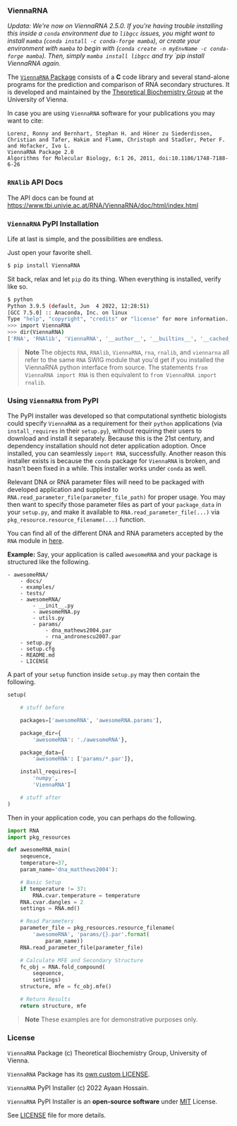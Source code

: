 ### ViennaRNA

_*Updata:* We're now on ViennaRNA 2.5.0. If you're having trouble installing this inside a `conda` environment due to `libgcc` issues, you might want to install `mamba` (`conda install -c conda-forge mamba`), or create your environment with `mamba` to begin with (`conda create -n myEnvName -c conda-forge mamba`). Then, simply `mamba install libgcc` and try `pip install ViennaRNA again._

The [`ViennaRNA` Package](https://www.tbi.univie.ac.at/RNA/) consists of a **C** code library and several stand-alone programs for the prediction and comparison of RNA secondary structures. It is developed and maintained by the [Theoretical Biochemistry Group](https://www.tbi.univie.ac.at/index.html) at the University of Vienna.

In case you are using `ViennaRNA` software for your publications you may want to cite:

```
Lorenz, Ronny and Bernhart, Stephan H. and Höner zu Siederdissen, Christian and Tafer, Hakim and Flamm, Christoph and Stadler, Peter F. and Hofacker, Ivo L.
ViennaRNA Package 2.0
Algorithms for Molecular Biology, 6:1 26, 2011, doi:10.1186/1748-7188-6-26
```

### `RNAlib` API Docs

The API docs can be found at https://www.tbi.univie.ac.at/RNA/ViennaRNA/doc/html/index.html

### `ViennaRNA` PyPI Installation

Life at last is simple, and the possibilities are endless.

Just open your favorite shell.

```bash
$ pip install ViennaRNA
```

Sit back, relax and let `pip` do its thing. When everything is installed, verify like so.

```bash
$ python
Python 3.9.5 (default, Jun  4 2022, 12:28:51)
[GCC 7.5.0] :: Anaconda, Inc. on linux
Type "help", "copyright", "credits" or "license" for more information.
>>> import ViennaRNA
>>> dir(ViennaRNA)
['RNA', 'RNAlib', 'ViennaRNA', '__author__', '__builtins__', '__cached__', '__doc__', '__file__', '__license__', '__loader__', '__name__', '__package__', '__path__', '__spec__', '__version__', 'main', 'rna', 'rnalib', 'viennarna']
```

> **Note** The objects `RNA`, `RNAlib`, `ViennaRNA`, `rna`, `rnalib`, and `viennarna` all refer to the same `RNA` SWIG module that you'd get if you installed the ViennaRNA python interface from source. The statements `from ViennaRNA import RNA` is then equivalent to `from ViennaRNA import rnalib`.

### Using `ViennaRNA` from PyPI

The PyPI installer was developed so that computational synthetic biologists could specify `ViennaRNA` as a requirement for their `python` applications (via `install_requires` in their `setup.py`), without requiring their users to download and install it separately. Because this is the 21st century, and dependency installation should not deter application adoption. Once installed, you can seamlessly `import RNA`, successfully. Another reason this installer exists is because the `conda` package for `ViennaRNA` is broken, and hasn't been fixed in a while. This installer works under `conda` as well.

Relevant DNA or RNA parameter files will need to be packaged with developed application and supplied to `RNA.read_parameter_file(parameter_file_path)` for proper usage. You may then want to specify those parameter files as part of your `package_data` in your `setup.py`, and make it available to `RNA.read_parameter_file(...)` via `pkg_resource.resource_filename(...)` function.

You can find all of the different DNA and RNA parameters accepted by the `RNA` module in [here](https://github.com/ayaanhossain/ViennaRNA/tree/main/ViennaRNA-2.4.18-Latest/misc).

**Example:** Say, your application is called `awesomeRNA` and your package is structured like the following.

```
- awesomeRNA/
    - docs/
    - examples/
    - tests/
    - awesomeRNA/
        - __init__.py
        - awesomeRNA.py
        - utils.py
        - params/
            - dna_mathews2004.par
            - rna_andronescu2007.par
    - setup.py
    - setup.cfg
    - README.md
    - LICENSE
```

A part of your `setup` function inside `setup.py` may then contain the following.

```python
setup(

    # stuff before

    packages=['awesomeRNA', 'awesomeRNA.params'],

    package_dir={
        'awesomeRNA': './awesomeRNA'},

    package_data={
        'awesomeRNA': ['params/*.par']},

    install_requires=[
        'numpy',
        'ViennaRNA']

    # stuff after
)
```

Then in your application code, you can perhaps do the following.

```python
import RNA
import pkg_resources

def awesomeRNA_main(
    seqeuence,
    temperature=37,
    param_name='dna_matthews2004'):

    # Basic Setup
    if temperature != 37:
        RNA.cvar.temperature = temperature
    RNA.cvar.dangles = 2
    settings = RNA.md()

    # Read Parameters
    parameter_file = pkg_resources.resource_filename(
        'awesomeRNA', 'params/{}.par'.format(
            param_name))
    RNA.read_parameter_file(parameter_file)

    # Calculate MFE and Secondary Structure
    fc_obj = RNA.fold_compound(
        seqeuence,
        settings)
    structure, mfe = fc_obj.mfe()

    # Return Results
    return structure, mfe

```

> **Note** These examples are for demonstrative purposes only.

### License
`ViennaRNA` Package (c) Theoretical Biochemistry Group, University of Vienna.

`ViennaRNA` Package has its [own custom LICENSE](https://github.com/ViennaRNA/ViennaRNA/blob/master/COPYING).

`ViennaRNA` PyPI Installer (c) 2022 Ayaan Hossain.

`ViennaRNA` PyPI Installer is an **open-source software** under [MIT](https://opensource.org/licenses/MIT) License.

See [LICENSE](./LICENSE) file for more details.
